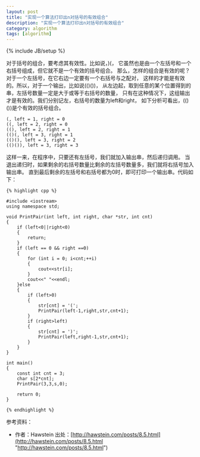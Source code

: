 ```yaml
---
layout: post
title: "实现一个算法打印出n对括号的有效组合"
description: "实现一个算法打印出n对括号的有效组合"
category: algorithm 
tags: [algorithm]
---
```

{% include JB/setup %}

对于括号的组合，要考虑其有效性。比如说，)(， 它虽然也是由一个左括号和一个右括号组成，但它就不是一个有效的括号组合。 那么，怎样的组合是有效的呢？对于一个左括号，在它右边一定要有一个右括号与之配对， 这样的才能是有效的。所以，对于一个输出，比如说(()())， 从左边起，取到任意的某个位置得到的串，左括号数量一定是大于或等于右括号的数量， 只有在这种情况下，这组输出才是有效的。我们分别记左，右括号的数量为left和right， 如下分析可看出，(()())是个有效的括号组合。

	(, left = 1, right = 0
	((, left = 2, right = 0
	((), left = 2, right = 1
	(()(, left = 3, right = 1
	(()(), left = 3, right = 2
	(()()), left = 3, right = 3

这样一来，在程序中，只要还有左括号，我们就加入输出串，然后递归调用。 当退出递归时，如果剩余的右括号数量比剩余的左括号数量多，我们就将右括号加入输出串。 直到最后剩余的左括号和右括号都为0时，即可打印一个输出串。代码如下：

	{% highlight cpp %}

	#include <iostream>
	using namespace std;
	
	void PrintPair(int left, int right, char *str, int cnt)
	{
		if (left<0||right<0)
		{
			return;
		}
		if (left == 0 && right ==0)
		{
			for (int i = 0; i<cnt;++i)
			{
				cout<<str[i];
			}
			cout<<" "<<endl;
		}else
		{
			if (left>0)
			{
				str[cnt] = '(';
				PrintPair(left-1,right,str,cnt+1);
			}
			if (right>left)
			{
				str[cnt] = ')';
				PrintPair(left,right-1,str,cnt+1);
			}
		}
	}
	
	int main()
	{
		const int cnt = 3;
		char s[2*cnt];
		PrintPair(3,3,s,0);
		
		return 0;
	}

	{% endhighlight %}

参考资料：

- 作者：Hawstein 出处：[http://hawstein.com/posts/8.5.html](http://hawstein.com/posts/8.5.html "http://hawstein.com/posts/8.5.html")